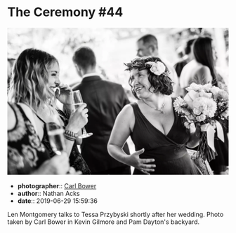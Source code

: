 # The Ceremony \#44

![Len Montgomery talks to Tessa Przybyski](assets/2019-06-29-set-1-the-ceremony-44.webp)

* **photographer**:: [Carl Bower](https://carlbowerphotos.com)  
* **author**:: Nathan Acks  
* **date**:: 2019-06-29 15:59:36

Len Montgomery talks to Tessa Przybyski shortly after her wedding. Photo taken by Carl Bower in Kevin Gilmore and Pam Dayton's backyard.

